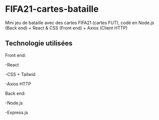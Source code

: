 # FIFA21-cartes-bataille
Mini jeu de bataille avec des cartes FIFA21 (cartes FUT), codé en Node.js (Back end) + React &amp; CSS (Front end) + Axios (Client HTTP)

## Technologie utilisées
Front end:

-React

-CSS + Tailwid

-Axios HTTP

Back end:

-Node.js

-Express.js


